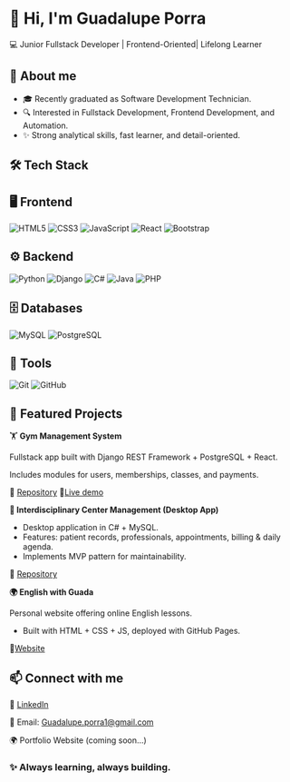 # 👋 Hi, I'm Guadalupe Porra

💻 Junior Fullstack Developer | Frontend-Oriented| Lifelong Learner

## 🚀 About me

* 🎓 Recently graduated as Software Development Technician.
* 🔍 Interested in Fullstack Development, Frontend Development, and Automation.
* ✨ Strong analytical skills, fast learner, and detail-oriented.

## 🛠 Tech Stack

## 🖥️ Frontend
![HTML5](https://img.shields.io/badge/HTML5-E34F26?style=for-the-badge&logo=html5&logoColor=white)
![CSS3](https://img.shields.io/badge/CSS3-1572B6?style=for-the-badge&logo=css3&logoColor=white)
![JavaScript](https://img.shields.io/badge/JavaScript-F7DF1E?style=for-the-badge&logo=javascript&logoColor=black)
![React](https://img.shields.io/badge/React-20232A?style=for-the-badge&logo=react&logoColor=61DAFB)
![Bootstrap](https://img.shields.io/badge/Bootstrap-7952B3?style=for-the-badge&logo=bootstrap&logoColor=white)

## ⚙️ Backend
![Python](https://img.shields.io/badge/Python-3776AB?style=for-the-badge&logo=python&logoColor=white)
![Django](https://img.shields.io/badge/Django-092E20?style=for-the-badge&logo=django&logoColor=white)
![C#](https://img.shields.io/badge/C%23-239120?style=for-the-badge&logo=c-sharp&logoColor=white)
![Java](https://img.shields.io/badge/Java-007396?style=for-the-badge&logo=java&logoColor=white)
![PHP](https://img.shields.io/badge/PHP-777BB4?style=for-the-badge&logo=php&logoColor=white)

## 🗄️ Databases
![MySQL](https://img.shields.io/badge/MySQL-4479A1?style=for-the-badge&logo=mysql&logoColor=white)
![PostgreSQL](https://img.shields.io/badge/PostgreSQL-316192?style=for-the-badge&logo=postgresql&logoColor=white)

## 🔧 Tools
![Git](https://img.shields.io/badge/Git-F05032?style=for-the-badge&logo=git&logoColor=white)
![GitHub](https://img.shields.io/badge/GitHub-181717?style=for-the-badge&logo=github&logoColor=white)

## 📂 Featured Projects
🏋️ **Gym Management System**

Fullstack app built with Django REST Framework + PostgreSQL + React.

Includes modules for users, memberships, classes, and payments.

🔗 [Repository](https://github.com/GuadalupePorra/Gym-Management-System)
🚀[Live demo](https://zeus-gym.railway.app)

**🏥 Interdisciplinary Center Management (Desktop App)**

- Desktop application in C# + MySQL.
- Features: patient records, professionals, appointments, billing & daily agenda.
- Implements MVP pattern for maintainability.

🔗 [Repository](https://github.com/GuadalupePorra/Sistema-Centro-Interdisciplinario)

**🌍 English with Guada**

Personal website offering online English lessons.

- Built with HTML + CSS + JS, deployed with GitHub Pages.

🔗[Website](https://guadalupeporra.github.io/English-with-Guada/)

## 📫 Connect with me

💼 [LinkedIn](https://www.linkedin.com/in/guadalupeporra)

📧 Email: Guadalupe.porra1@gmail.com

🌍 Portfolio Website (coming soon...)

### ✨ Always learning, always building.

